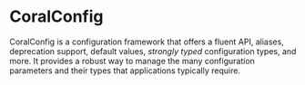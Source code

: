 # CoralConfig
CoralConfig is a configuration framework that offers a fluent API, aliases, deprecation support, default values, _strongly typed_ configuration types, and more. It provides a robust way to manage the many configuration parameters and their types that applications typically require.
